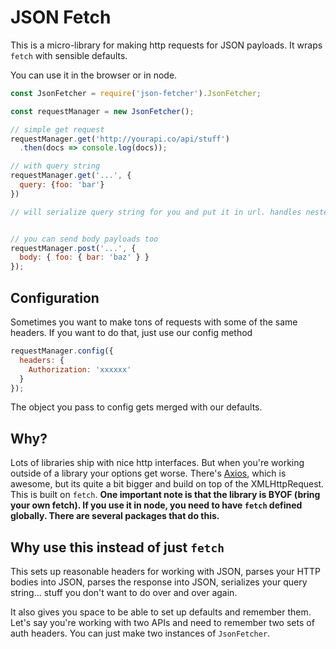 # JSON Fetch

This is a micro-library for making http requests for JSON payloads. It wraps `fetch` with sensible defaults.

You can use it in the browser or in node.

```js
const JsonFetcher = require('json-fetcher').JsonFetcher;

const requestManager = new JsonFetcher();

// simple get request
requestManager.get('http://yourapi.co/api/stuff')
  .then(docs => console.log(docs));

// with query string
requestManager.get('...', {
  query: {foo: 'bar'}
})

// will serialize query string for you and put it in url. handles nested objects great


// you can send body payloads too
requestManager.post('...', {
  body: { foo: { bar: 'baz' } }
});
```

## Configuration

Sometimes you want to make tons of requests with some of the same headers. If you want to do that, just use our config method

```js
requestManager.config({
  headers: {
    Authorization: 'xxxxxx'
  }
});
```

The object you pass to config gets merged with our defaults.

## Why?

Lots of libraries ship with nice http interfaces. But when you're working outside of a library your options get worse. There's [Axios](https://github.com/mzabriskie/axios), which is awesome, but its quite a bit bigger and build on top of the XMLHttpRequest. This is built on `fetch`. **One important note is that the library is BYOF (bring your own fetch). If you use it in node, you need to have `fetch` defined globally. There are several packages that do this.**

## Why use this instead of just `fetch`

This sets up reasonable headers for working with JSON, parses your HTTP bodies into JSON, parses the response into JSON, serializes your query string... stuff you don't want to do over and over again.

It also gives you space to be able to set up defaults and remember them. Let's say you're working with two APIs and need to remember two sets of auth headers. You can just make two instances of `JsonFetcher`.